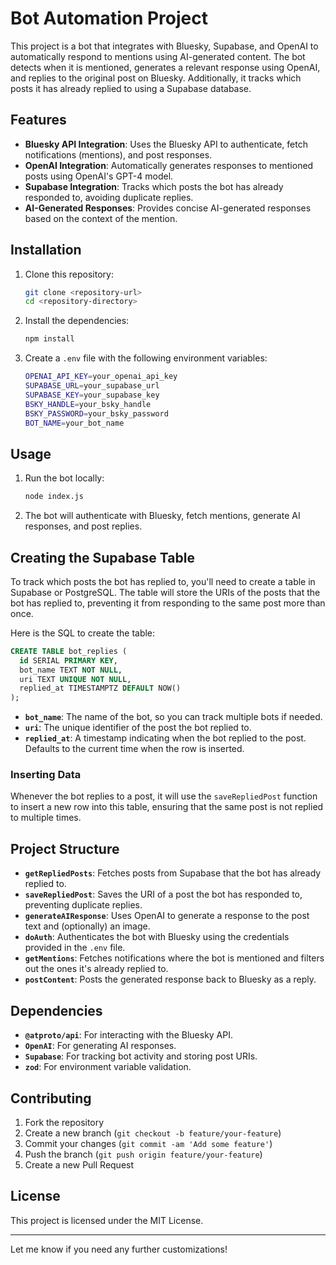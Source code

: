 # Bot Automation Project

This project is a bot that integrates with Bluesky, Supabase, and OpenAI to automatically respond to mentions using AI-generated content. The bot detects when it is mentioned, generates a relevant response using OpenAI, and replies to the original post on Bluesky. Additionally, it tracks which posts it has already replied to using a Supabase database.

## Features

- **Bluesky API Integration**: Uses the Bluesky API to authenticate, fetch notifications (mentions), and post responses.
- **OpenAI Integration**: Automatically generates responses to mentioned posts using OpenAI's GPT-4 model.
- **Supabase Integration**: Tracks which posts the bot has already responded to, avoiding duplicate replies.
- **AI-Generated Responses**: Provides concise AI-generated responses based on the context of the mention.

## Installation

1. Clone this repository:

   ```bash
   git clone <repository-url>
   cd <repository-directory>
   ```

2. Install the dependencies:

   ```bash
   npm install
   ```

3. Create a `.env` file with the following environment variables:

   ```bash
   OPENAI_API_KEY=your_openai_api_key
   SUPABASE_URL=your_supabase_url
   SUPABASE_KEY=your_supabase_key
   BSKY_HANDLE=your_bsky_handle
   BSKY_PASSWORD=your_bsky_password
   BOT_NAME=your_bot_name
   ```

## Usage

1. Run the bot locally:

   ```bash
   node index.js
   ```

2. The bot will authenticate with Bluesky, fetch mentions, generate AI responses, and post replies.

## Creating the Supabase Table

To track which posts the bot has replied to, you'll need to create a table in Supabase or PostgreSQL. The table will store the URIs of the posts that the bot has replied to, preventing it from responding to the same post more than once.

Here is the SQL to create the table:

```sql
CREATE TABLE bot_replies (
  id SERIAL PRIMARY KEY,
  bot_name TEXT NOT NULL,
  uri TEXT UNIQUE NOT NULL,
  replied_at TIMESTAMPTZ DEFAULT NOW()
);
```

- **`bot_name`**: The name of the bot, so you can track multiple bots if needed.
- **`uri`**: The unique identifier of the post the bot replied to.
- **`replied_at`**: A timestamp indicating when the bot replied to the post. Defaults to the current time when the row is inserted.

### Inserting Data

Whenever the bot replies to a post, it will use the `saveRepliedPost` function to insert a new row into this table, ensuring that the same post is not replied to multiple times.

## Project Structure

- **`getRepliedPosts`**: Fetches posts from Supabase that the bot has already replied to.
- **`saveRepliedPost`**: Saves the URI of a post the bot has responded to, preventing duplicate replies.
- **`generateAIResponse`**: Uses OpenAI to generate a response to the post text and (optionally) an image.
- **`doAuth`**: Authenticates the bot with Bluesky using the credentials provided in the `.env` file.
- **`getMentions`**: Fetches notifications where the bot is mentioned and filters out the ones it's already replied to.
- **`postContent`**: Posts the generated response back to Bluesky as a reply.

## Dependencies

- **`@atproto/api`**: For interacting with the Bluesky API.
- **`OpenAI`**: For generating AI responses.
- **`Supabase`**: For tracking bot activity and storing post URIs.
- **`zod`**: For environment variable validation.

## Contributing

1. Fork the repository
2. Create a new branch (`git checkout -b feature/your-feature`)
3. Commit your changes (`git commit -am 'Add some feature'`)
4. Push the branch (`git push origin feature/your-feature`)
5. Create a new Pull Request

## License

This project is licensed under the MIT License.

---

Let me know if you need any further customizations!
